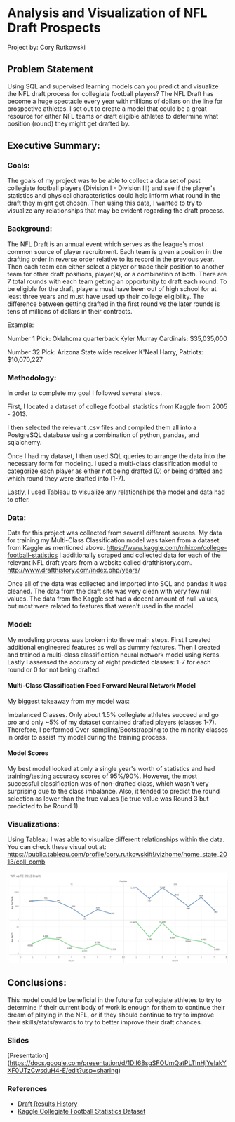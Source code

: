 # Analysis and Visualization of NFL Draft Prospects
Project by: Cory Rutkowski

## Problem Statement

Using SQL and supervised learning models can you predict and visualize the NFL draft process for collegiate football players? The NFL Draft has become a huge spectacle every year with millions of dollars on the line for prospective athletes.
I set out to create a model that could be a great resource for either NFL teams or draft eligible athletes to determine what position (round) they might get drafted by.


## Executive Summary:


### Goals:

The goals of my project was to be able to collect a data set of past collegiate football players (Division I - Division III) and see if the player's statistics and physical characteristics could help inform what round in the draft they might get chosen. Then using this data, I wanted to try to visualize any relationships that may be evident regarding the draft process.

### Background:

The NFL Draft is an annual event which serves as the league's most common source of player recruitment. Each team is given a position in the drafting order in reverse order relative to its record in the previous year. Then each team can either select a player or trade their position to another team for other draft positions, player(s), or a combination of both.
There are 7 total rounds with each team getting an opportunity to draft each round. To be eligible for the draft, players must have been out of high school for at least three years and must have used up their college eligibility. The difference between getting drafted in the first round vs the later rounds is tens of millions of dollars in their contracts.

Example:

Number 1 Pick: Oklahoma quarterback Kyler Murray Cardinals: $35,035,000

Number 32 Pick: Arizona State wide receiver K'Neal Harry, Patriots: $10,070,227

### Methodology:

In order to complete my goal I followed several steps. 

First, I located a dataset of college football statistics from Kaggle from 2005 - 2013.

I then selected the relevant .csv files and compiled them all into a PostgreSQL database using a combination of python, pandas, and sqlalchemy.

Once I had my dataset, I then used SQL queries to arrange the data into the necessary form for modeling. I used a multi-class classification model to categorize each player as either not being drafted (0) or being drafted and which round they were drafted into (1-7).

Lastly, I used Tableau to visualize any relationships the model and data had to offer.


### Data:

Data for this project was collected from several different sources. 
My data for training my Multi-Class Classification model was taken from a dataset from Kaggle as mentioned above.
https://www.kaggle.com/mhixon/college-football-statistics
I additionally scraped and collected data for each of the relevant NFL draft years from a website called drafthistory.com.
http://www.drafthistory.com/index.php/years/

Once all of the data was collected and imported into SQL and pandas it was cleaned. The data from the draft site was very clean with very few null values. The data from the Kaggle set had a decent amount of null values, but most were related to features that weren't used in the model.

### Model: 
My modeling process was broken into three main steps. First I created additional engineered features as well as dummy features. Then I created and trained a multi-class classification neural network model using Keras. Lastly I assessed the accuracy of eight predicted classes: 1-7 for each round or 0 for not being drafted.

#### Multi-Class Classification Feed Forward Neural Network Model
My biggest takeaway from my model was:

Imbalanced Classes. Only about 1.5% collegiate athletes succeed and go pro and only ~5% of my dataset contained drafted players (classes 1-7). Therefore, I performed Over-sampling/Bootstrapping to the minority classes in order to assist my model during the training process.


#### Model Scores

My best model looked at only a single year's worth of statistics and had training/testing accuracy scores of 95%/90%. However, the most successful classification was of non-drafted class, which wasn't very surprising due to the class imbalance. Also, it tended to predict the round selection as lower than the true values (ie true value was Round 3 but predicted to be Round 1).


### Visualizations:

Using Tableau I was able to visualize different relationships within the data.
You can check these visual out at: https://public.tableau.com/profile/cory.rutkowski#!/vizhome/home_state_2013/coll_comb

<img src="images/project1_visual.png?raw=true"/>


## Conclusions:


This model could be beneficial in the future for collegiate athletes to try to determine if their current body of work is enough for them to continue their dream of playing in the NFL, or if they should continue to try to improve their skills/stats/awards to try to better improve their draft chances.

### Slides

[Presentation] (https://docs.google.com/presentation/d/1DlI68sgSFOUmQatPLTInHjYeIakYXF0UTzCwsduH4-E/edit?usp=sharing)

### References

- [Draft Results History](http://www.drafthistory.com/index.php/years/)
- [Kaggle Collegiate Football Statistics Dataset](https://www.kaggle.com/mhixon/college-football-statistics)
